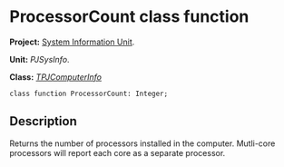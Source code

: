 <a href='Hidden comment: 
$Rev$
$Date$
'></a>

# ProcessorCount class function #

**Project:** [System Information Unit](SystemInformationUnit.md).

**Unit:** _PJSysInfo_.

**Class:** _[TPJComputerInfo](TPJComputerInfo.md)_

```
class function ProcessorCount: Integer;
```

## Description ##

Returns the number of processors installed in the computer. Mutli-core processors will report each core as a separate processor.